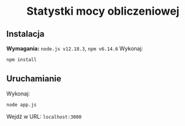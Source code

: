 <p align="center">
<h1 align="center">Statystki mocy obliczeniowej</h1>

</p>


## Instalacja
**Wymagania:** `node.js v12.18.3`, `npm v6.14.6`
Wykonaj:
```sh
npm install
```
## Uruchamianie
Wykonaj:
```sh
node app.js
```
Wejdź w URL: `localhost:3000`
